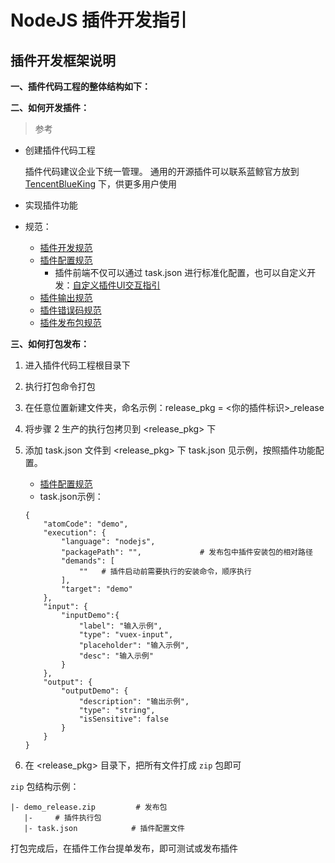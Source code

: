 # NodeJS 插件开发指引

## 插件开发框架说明

**一、插件代码工程的整体结构如下：**

**二、如何开发插件：**

> 参考

* 创建插件代码工程

  插件代码建议企业下统一管理。
  通用的开源插件可以联系蓝鲸官方放到 [TencentBlueKing](https://github.com/TencentBlueKing) 下，供更多用户使用

* 实现插件功能
* 规范：
  * [插件开发规范](../plugin-specification.md)
  * [插件配置规范](../plugin-config.md)
    * 插件前端不仅可以通过 task.json 进行标准化配置，也可以自定义开发：[自定义插件UI交互指引](../plugin-custom-ui.md)
  * [插件输出规范](../plugin-output.md)
  * [插件错误码规范](../plugin-error-code.md)
  * [插件发布包规范](../release.md)

**三、如何打包发布：**

1. 进入插件代码工程根目录下
2. 执行打包命令打包
3. 在任意位置新建文件夹，命名示例：release\_pkg = <你的插件标识>\_release
4. 将步骤 2 生产的执行包拷贝到 <release\_pkg> 下
5. 添加 task.json 文件到 <release\_pkg> 下 task.json 见示例，按照插件功能配置。

   * [插件配置规范](../plugin-config.md)
   * task.json示例：

   ```text
   {
       "atomCode": "demo",
       "execution": {
           "language": "nodejs",
           "packagePath": "",             # 发布包中插件安装包的相对路径
           "demands": [
               ""   # 插件启动前需要执行的安装命令，顺序执行
           ],
           "target": "demo"
       },
       "input": {
           "inputDemo":{
               "label": "输入示例",  
               "type": "vuex-input",
               "placeholder": "输入示例",
               "desc": "输入示例"
           }
       },
       "output": {
           "outputDemo": {
               "description": "输出示例",
               "type": "string",
               "isSensitive": false
           }
       }
   }
   ```

6. 在 <release\_pkg> 目录下，把所有文件打成 `zip` 包即可

`zip` 包结构示例：

```text
|- demo_release.zip         # 发布包
   |-     # 插件执行包
   |- task.json            # 插件配置文件
```

打包完成后，在插件工作台提单发布，即可测试或发布插件

